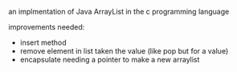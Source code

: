 an implmentation of Java ArrayList in the c programming language

improvements needed:
- insert method
- remove element in list taken the value (like pop but for a value)
- encapsulate needing a pointer to make a new arraylist
